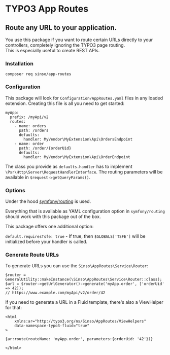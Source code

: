 # TYPO3 App Routes

## Route any URL to your application.

You use this package if you want to route certain URLs directly to your controllers, completely ignoring the TYPO3 page routing.<br>
This is especially useful to create REST APIs.

### Installation

````
composer req sinso/app-routes
````

### Configuration

This package will look for `Configuration/AppRoutes.yaml` files in any loaded extension. Creating this file is all you need to get started:

````
myApp:
  prefix: /myApi/v2
  routes:
    - name: orders
      path: /orders
      defaults:
        handler: MyVendor\MyExtension\Api\OrdersEndpoint
    - name: order
      path: /order/{orderUid}
      defaults:
        handler: MyVendor\MyExtension\Api\OrderEndpoint
````

The class you provide as `defaults.handler` has to implement `\Psr\Http\Server\RequestHandlerInterface`.
The routing parameters will be available in `$request->getQueryParams()`.

### Options

Under the hood [symfony/routing](https://github.com/symfony/routing) is used.

Everything that is available as YAML configuration option in `symfony/routing` should work with this package out of the box.

This package offers one additional option:

`default.requiresTsfe: true` - If true, then `$GLOBALS['TSFE']` will be initialized before your handler is called.

### Generate Route URLs

To generate URLs you can use the `Sinso\AppRoutes\Service\Router`:

````
$router = GeneralUtility::makeInstance(\Sinso\AppRoutes\Service\Router::class);
$url = $router->getUrlGenerator()->generate('myApp.order', ['orderUid' => 42]);
// https://www.example.com/myApi/v2/order/42
````

If you need to generate a URL in a Fluid template, there's also a ViewHelper for that:

````
<html
	xmlns:ar="http://typo3.org/ns/Sinso/AppRoutes/ViewHelpers"
	data-namespace-typo3-fluid="true"
>

{ar:route(routeName: 'myApp.order', parameters:{orderUid: '42'})}

</html>
````
